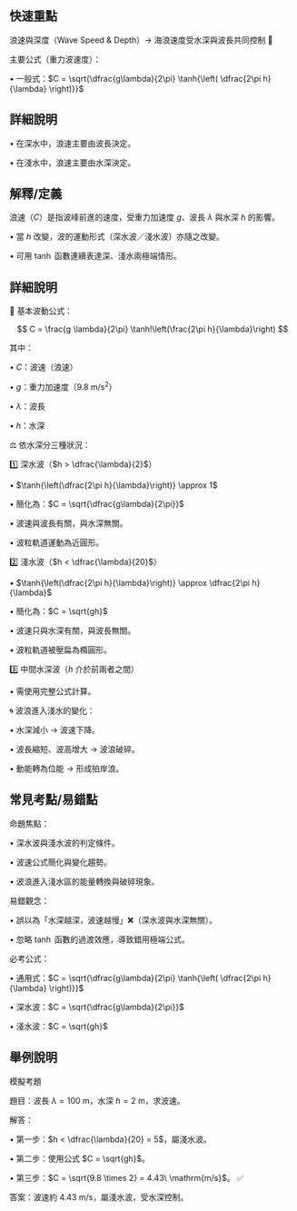 ## 快速重點

浪速與深度（Wave Speed & Depth）→ 海浪速度受水深與波長共同控制 🌊

主要公式（重力波速度）：

• 一般式：$C = \sqrt{\dfrac{g\lambda}{2\pi} \tanh{\left( \dfrac{2\pi h}{\lambda} \right)}}$

## 詳細說明

• 在深水中，浪速主要由波長決定。

• 在淺水中，浪速主要由水深決定。


## 解釋/定義

浪速（$C$）是指波峰前進的速度，受重力加速度 $g$、波長 $\lambda$ 與水深 $h$ 的影響。

• 當 $h$ 改變，波的運動形式（深水波／淺水波）亦隨之改變。

• 可用 $\tanh$ 函數連續表達深、淺水兩極端情形。


## 詳細說明

🌊 基本波動公式：

$$
C = \frac{g \lambda}{2\pi} \tanh!\left(\frac{2\pi h}{\lambda}\right)
$$

其中：

• $C$：波速（浪速）

• $g$：重力加速度（$9.8\ \mathrm{m/s^{2}}$）

• $\lambda$：波長

• $h$：水深

⚖️ 依水深分三種狀況：

1️⃣ 深水波（$h > \dfrac{\lambda}{2}$）

• $\tanh{\left(\dfrac{2\pi h}{\lambda}\right)} \approx 1$

• 簡化為：$C = \sqrt{\dfrac{g\lambda}{2\pi}}$

• 波速與波長有關，與水深無關。

• 波粒軌道運動為近圓形。

2️⃣ 淺水波（$h < \dfrac{\lambda}{20}$）

• $\tanh{\left(\dfrac{2\pi h}{\lambda}\right)} \approx \dfrac{2\pi h}{\lambda}$

• 簡化為：$C = \sqrt{gh}$

• 波速只與水深有關，與波長無關。

• 波粒軌道被壓扁為橢圓形。

3️⃣ 中間水深波（$h$ 介於前兩者之間）

• 需使用完整公式計算。

🌀 波浪進入淺水的變化：

• 水深減小 → 波速下降。

• 波長縮短、波高增大 → 波浪破碎。

• 動能轉為位能 → 形成拍岸浪。


## 常見考點/易錯點

命題焦點：

• 深水波與淺水波的判定條件。

• 波速公式簡化與變化趨勢。

• 波浪進入淺水區的能量轉換與破碎現象。

易錯觀念：

• 誤以為「水深越深，波速越慢」❌（深水波與水深無關）。

• 忽略 $\tanh$ 函數的過渡效應，導致錯用極端公式。

必考公式：

• 通用式：$C = \sqrt{\dfrac{g\lambda}{2\pi} \tanh{\left( \dfrac{2\pi h}{\lambda} \right)}}$

• 深水波：$C = \sqrt{\dfrac{g\lambda}{2\pi}}$

• 淺水波：$C = \sqrt{gh}$


## 舉例說明

模擬考題

題目：波長 $\lambda = 100\ \mathrm{m}$，水深 $h = 2\ \mathrm{m}$，求波速。

解答：

• 第一步：$h < \dfrac{\lambda}{20} = 5$，屬淺水波。

• 第二步：使用公式 $C = \sqrt{gh}$。

• 第三步：$C = \sqrt{9.8 \times 2} = 4.43\ \mathrm{m/s}$。 ✅

答案：波速約 $4.43\ \mathrm{m/s}$，屬淺水波，受水深控制。
